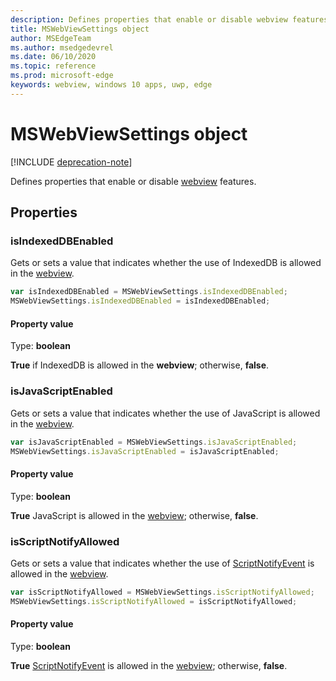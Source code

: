 ```yaml
---
description: Defines properties that enable or disable webview features
title: MSWebViewSettings object
author: MSEdgeTeam
ms.author: msedgedevrel
ms.date: 06/10/2020
ms.topic: reference
ms.prod: microsoft-edge
keywords: webview, windows 10 apps, uwp, edge
---
```


# MSWebViewSettings object  

[!INCLUDE [deprecation-note](../includes/deprecation-note.md)]  

Defines properties that enable or disable [webview](../webview.md) features.  

## Properties  

### isIndexedDBEnabled  

Gets or sets a value that indicates whether the use of IndexedDB is allowed in the [webview](../webview.md).  

```javascript
var isIndexedDBEnabled = MSWebViewSettings.isIndexedDBEnabled;
MSWebViewSettings.isIndexedDBEnabled = isIndexedDBEnabled;
```  

#### Property value  

Type: **boolean**  

**True** if IndexedDB is allowed in the **webview**; otherwise, **false**.  

### isJavaScriptEnabled  

Gets or sets a value that indicates whether the use of JavaScript is allowed in the [webview](../webview.md).  

```javascript
var isJavaScriptEnabled = MSWebViewSettings.isJavaScriptEnabled;
MSWebViewSettings.isJavaScriptEnabled = isJavaScriptEnabled;
```  

#### Property value  

Type: **boolean**  

**True** JavaScript is allowed in the [webview](../webview.md); otherwise, **false**.  

### isScriptNotifyAllowed  

Gets or sets a value that indicates whether the use of [ScriptNotifyEvent](ScriptNotifyEvent.md) is allowed in the [webview](../webview.md).  

```javascript
var isScriptNotifyAllowed = MSWebViewSettings.isScriptNotifyAllowed;
MSWebViewSettings.isScriptNotifyAllowed = isScriptNotifyAllowed;
```  

#### Property value  

Type: **boolean**  

**True** [ScriptNotifyEvent](ScriptNotifyEvent.md) is allowed in the [webview](../webview.md); otherwise, **false**.  
